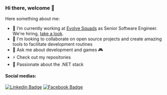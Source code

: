 ### Hi there, welcome 👋

<!--
**fernando-goncalves92/fernando-goncalves92** is a ✨ _special_ ✨ repository because its `README.md` (this file) appears on your GitHub profile.
-->

Here something about me:

- 🔭 I’m currently working at [Evolve Squads](https://evolvesquads.com/) as Senior Software Engineer. We're hiring, [take a look](https://evolvesquads.com/careers/).
- 👯 I'm looking to collaborate on open source projects and create amazing tools to facilitate development routines
- 💬 Ask me about development and games 🎮
- ⚡ Check out my repositories
- 💜 Passionate about the .NET stack 

#### Social medias:
[![Linkedin Badge](https://img.shields.io/badge/-LinkedIn-blue?style=flat-square&logo=Linkedin&logoColor=white&link=https://www.linkedin.com/in/fhgm/)](https://www.linkedin.com/in/fhgm/)
[![Facebook Badge](https://img.shields.io/badge/-Facebook-blue?style=flat-square&labelColor=blue&logo=facebook&logoColor=white&link=https://www.facebook.com/fernando.henrique.1000469/)](https://www.facebook.com/fernando.henrique.1000469/)
